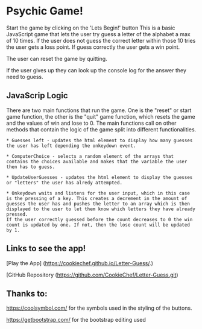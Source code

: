 # Psychic Game!


Start the game by clicking on the 'Lets Begin!' button
This is a basic JavaScript game that lets the user try guess a letter of the alphabet a max of 10 times. If the user does not guess the correct letter within those 10 tries the user gets a loss point. If guess correctly the user gets a win point. 

The user can reset the game by quitting.

If the user gives up they can look up the console log for the answer they need to guess.

## JavaScrip Logic 

There are two main functions that run the game. One is the "reset" or start game function, the other is the "quit" game function, which resets the game and the values of win and lose to 0. The main functions call on other methods that contain the logic of the game split into different functionalities. 

    * Guesses left - updates the html element to display how many guesses the user has left depending the onkeydown event.

    * ComputerChoice - selects a random element of the arrays that contains the choices available and makes that the variable the user then has to guess.

    * UpdateUserGuesses - updates the html element to display the guesses or "letters" the user has alredy attempted. 

    * Onkeydown waits and listens for the user input, which in this case is the pressing of a key. This creates a decrement in the amount of guesses the user has and pushes the letter to an array which is then displayed to the user to let them know which letters they have already pressed. 
    If the user correctly guessed before the count decreases to 0 the win count is updated by one. If not, then the lose count will be updated by 1.

## Links to see the app!

[Play the App] (https://cookiechef.github.io/Letter-Guess/.)

[GitHub Repository (https://github.com/CookieChef/Letter-Guess.git)

## Thanks to: 
https://coolsymbol.com/ for the symbols used in the styling of the buttons. 

https://getbootstrap.com/ for the bootstrap editing used 


